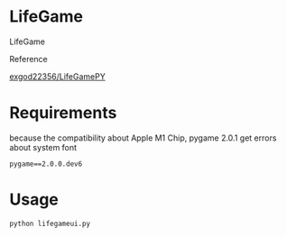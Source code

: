 # LifeGame

LifeGame

Reference

[exgod22356/LifeGamePY](https://github.com/exgod22356/LifeGamePY)

# Requirements

because the compatibility about Apple M1 Chip, pygame 2.0.1 get errors about system font 

```
pygame==2.0.0.dev6
```

# Usage
```
python lifegameui.py
```

